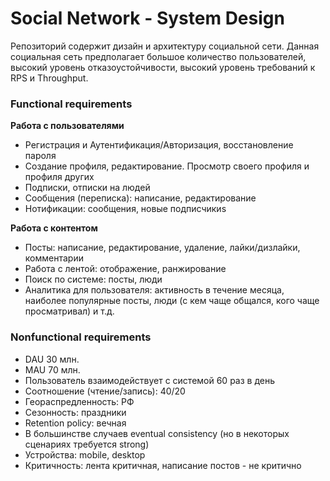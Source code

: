 
Social Network - System Design
==============================

Репозиторий содержит дизайн и архитектуру социальной сети. Данная социальная сеть предполагает 
большое количество пользователей, высокий уровень отказоустойчивости, высокий уровень требований
к RPS и Throughput.

### Functional requirements
**Работа с пользователями**
- Регистрация и Аутентификация/Авторизация, восстановление пароля
- Создание профиля, редактирование. Просмотр своего профиля и профиля других
- Подписки, отписки на людей
- Сообщения (переписка): написание, редактирование
- Нотификации: сообщения, новые подписчикиs

**Работа с контентом**
- Посты: написание, редактирование, удаление, лайки/дизлайки, комментарии
- Работа с лентой: отображение, ранжирование
- Поиск по системе: посты, люди
- Аналитика для пользователя: активность в течение месяца, наиболее популярные посты, люди (с кем чаще общался, кого чаще просматривал) и т.д.

### Nonfunctional requirements
- DAU 30 млн.
- MAU 70 млн.
- Пользователь взаимодействует с системой 60 раз в день
- Соотношение (чтение/запись): 40/20
- Геораспредленность: РФ
- Сезонность: праздники
- Retention policy: вечная
- В большинстве случаев eventual consistency (но в некоторых сценариях требуется strong)
- Устройства: mobile, desktop
- Критичность: лента критичная, написание постов - не критично

